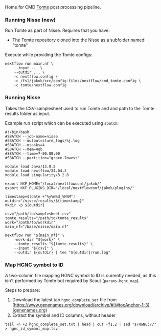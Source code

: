 Home for CMD [Tomte](https://github.com/genomic-medicine-sweden/tomte) post processing pipeline.

### Running Nisse (new)

Run Tomte as part of Nisse. Requires that you have:

* The Tomte repository cloned into the Nisse as a subfolder named "tomte"

Execute while providing the Tomte configs:

```
nextflow run main.nf \
    --input ... \
    --outdir ... \
    -c nextflow.config \
    -c /fs1/jakob/src/config-files/nextflow/cmd_tomte.config \
    -c tomte/nextflow.config
```

### Running Nisse

Takes the CSV-samplesheet used to run Tomte and and path to the Tomte results folder as input.

Example run script which can be executed using `sbatch`:

```
#!/bin/bash
#SBATCH --job-name=nisse
#SBATCH --output=slurm_logs/%j.log
#SBATCH --ntasks=4
#SBATCH --mem=4gb
#SBATCH --time=7-00:00:00
#SBATCH --partition="grace-lowest"

module load Java/13.0.2
module load nextflow/24.04.3
module load singularity/3.2.0

export NXF_HOME="/local/nextflowconf/jakob/"
export NXF_PLUGINS_DIR="/local/nextflowconf/jakob/plugins/"

timestamp=$(date +"%y%m%d_%H%M")
outdir="/nisse/results/${timestamp}"
mkdir -p ${outdir}

csv="/path/to/samplesheet.csv"
tomte_results="/path/to/tomte_results"
work="/path/to/workdir"
main_nf="/base/nisse/main.nf"

nextflow run "${main_nf}" \
    -work-dir "${work}" \
    --tomte_results "${tomte_results}" \
    --input "${csv}" \
    --outdir ${outdir} | tee "${outdir}/run.log"
```

### Map HGNC symbol to ID

A two-column file mapping HGNC symbol to ID is currently needed, as this isn't performed by Tomte but required by Scout (`params.hgnc_map`).

Steps to prepare:

1. Download the latest tab `hgnc_complete_set` file from [https://www.genenames.org/download/archive/#!/#tocAnchor-1-3](genenames.org)
2. Extract the symbol and ID columns, without header

```
tail -n +2 hgnc_complete_set.txt | head | cut -f1,2 | sed "s/HGNC://" > hgnc_id_symbol_map.tsv
```

